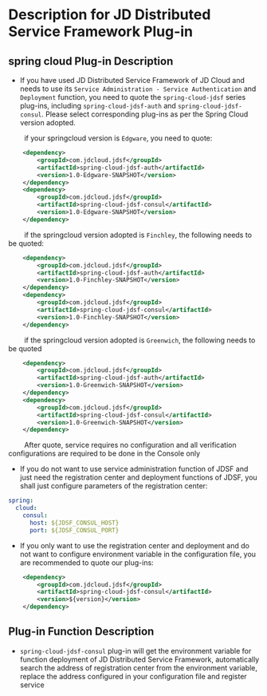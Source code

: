 # Description for JD Distributed Service Framework Plug-in

## spring cloud Plug-in Description

* If you have used JD Distributed Service Framework of JD Cloud and needs to use its `Service Administration - Service Authentication` and `Deployment` function, you need to quote the `spring-cloud-jdsf` series plug-ins, including `spring-cloud-jdsf-auth` and `spring-cloud-jdsf-consul`. Please select corresponding plug-ins as per the Spring Cloud version adopted.

&emsp;&emsp; if your springcloud version is `Edgware`, you need to quote:

```xml
    <dependency>
        <groupId>com.jdcloud.jdsf</groupId>
        <artifactId>spring-cloud-jdsf-auth</artifactId>
        <version>1.0-Edgware-SNAPSHOT</version>
    </dependency>
    <dependency>
        <groupId>com.jdcloud.jdsf</groupId>
        <artifactId>spring-cloud-jdsf-consul</artifactId>
        <version>1.0-Edgware-SNAPSHOT</version>
    </dependency>
```

&emsp;&emsp; if the springcloud version adopted is `Finchley`, the following needs to be quoted:

```xml
    <dependency>
        <groupId>com.jdcloud.jdsf</groupId>
        <artifactId>spring-cloud-jdsf-auth</artifactId>
        <version>1.0-Finchley-SNAPSHOT</version>
    </dependency>
    <dependency>
        <groupId>com.jdcloud.jdsf</groupId>
        <artifactId>spring-cloud-jdsf-consul</artifactId>
        <version>1.0-Finchley-SNAPSHOT</version>
    </dependency>
```

&emsp;&emsp; if the springcloud version adopted is `Greenwich`, the following needs to be quoted

```xml
    <dependency>
        <groupId>com.jdcloud.jdsf</groupId>
        <artifactId>spring-cloud-jdsf-auth</artifactId>
        <version>1.0-Greenwich-SNAPSHOT</version>
    </dependency>
    <dependency>
        <groupId>com.jdcloud.jdsf</groupId>
        <artifactId>spring-cloud-jdsf-consul</artifactId>
        <version>1.0-Greenwich-SNAPSHOT</version>
    </dependency>
```

&emsp;&emsp; After quote, service requires no configuration and all verification configurations are required to be done in the Console only

* If you do not want to use service administration function of JDSF and just need the registration center and deployment functions of JDSF, you shall just configure parameters of the registration center:  

```yaml
spring:
  cloud:
    consul:
      host: ${JDSF_CONSUL_HOST}
      port: ${JDSF_CONSUL_PORT}
```

* If you only want to use the registration center and deployment and do not want to configure environment variable in the configuration file, you are recommended to quote our plug-ins:
  
```xml
    <dependency>
        <groupId>com.jdcloud.jdsf</groupId>
        <artifactId>spring-cloud-jdsf-consul</artifactId>
        <version>${version}</version>
    </dependency>
```  

## Plug-in Function Description

* `spring-cloud-jdsf-consul` plug-in will get the environment variable for function deployment of JD Distributed Service Framework, automatically search the address of registration center from the environment variable, replace the address configured in your configuration file and register service

